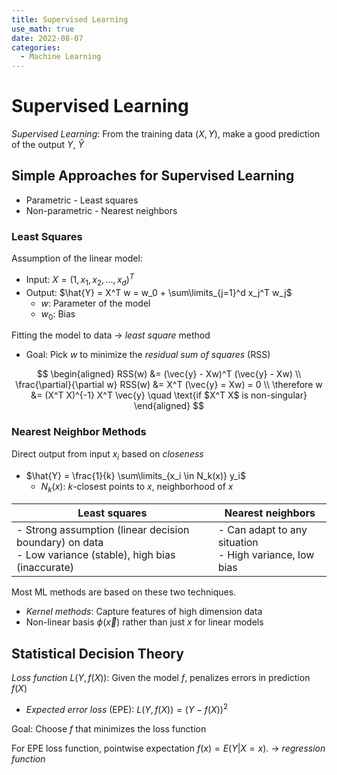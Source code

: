 ```yaml
---
title: Supervised Learning
use_math: true
date: 2022-08-07
categories:
  - Machine Learning
---
```



# Supervised Learning
_Supervised Learning_: From the training data $(X, Y)$, make a good prediction of the output $Y$, $\hat{Y}$


## Simple Approaches for Supervised Learning
- Parametric - Least squares
- Non-parametric - Nearest neighbors


### Least Squares
Assumption of the linear model:
  - Input: $X = (1, x_1, x_2, ..., x_d)^T$
  - Output: $\hat{Y} = X^T w = w_0 + \sum\limits_{j=1}^d x_j^T w_j$
    - $w$: Parameter of the model
    - $w_0$: Bias

Fitting the model to data $\to$ _least square_ method
  - Goal: Pick $w$ to minimize the _residual sum of squares_ (RSS)

$$
\begin{aligned}
    RSS(w) &= (\vec{y} - Xw)^T (\vec{y} - Xw) \\
    \frac{\partial}{\partial w} RSS(w) &= X^T (\vec{y} = Xw) = 0 \\
    \therefore w &= (X^T X)^{-1} X^T \vec{y} \quad \text{if $X^T X$ is non-singular}
\end{aligned}
$$


### Nearest Neighbor Methods
Direct output from input $x_i$ based on _closeness_
  - $\hat{Y} = \frac{1}{k} \sum\limits_{x_i \in N_k(x)} y_i$
    - $N_k(x)$: $k$-closest points to $x$, neighborhood of $x$

| Least squares | Nearest neighbors |
|---|---|
| - Strong assumption (linear decision boundary) on data <br> - Low variance (stable), high bias (inaccurate) | - Can adapt to any situation <br> - High variance, low bias

Most ML methods are based on these two techniques.
  - _Kernel methods_: Capture features of high dimension data
  - Non-linear basis $\phi(\vec{x})$ rather than just $x$ for linear models


## Statistical Decision Theory
_Loss function_ $L(Y, f(X))$: Given the model $f$, penalizes errors in prediction $f(X)$
  - _Expected error loss_ (EPE): $L(Y, f(X)) = (Y - f(X))^2$

Goal: Choose $f$ that minimizes the loss function

For EPE loss function, pointwise expectation $f(x) = E(Y|X = x)$. $\to$ _regression function_
